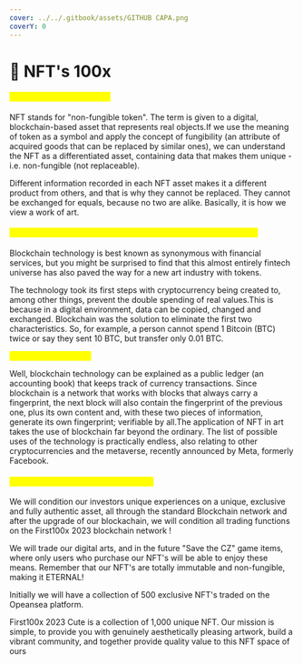 ```yaml
---
cover: ../../.gitbook/assets/GITHUB CAPA.png
coverY: 0
---
```


# 👥 NFT's 100x

#### <mark style="color:yellow;">What does NFT stand for?</mark>&#x20;

NFT stands for "non-fungible token". The term is given to a digital, blockchain-based asset that represents real objects.If we use the meaning of token as a symbol and apply the concept of fungibility (an attribute of acquired goods that can be replaced by similar ones), we can understand the NFT as a differentiated asset, containing data that makes them unique - i.e. non-fungible (not replaceable).

Different information recorded in each NFT asset makes it a different product from others, and that is why they cannot be replaced. They cannot be exchanged for equals, because no two are alike. Basically, it is how we view a work of art.

#### <mark style="color:yellow;">The relationship between NFT, blockchain and cryptocurrencies</mark>

Blockchain technology is best known as synonymous with financial services, but you might be surprised to find that this almost entirely fintech universe has also paved the way for a new art industry with tokens.

The technology took its first steps with cryptocurrency being created to, among other things, prevent the double spending of real values.This is because in a digital environment, data can be copied, changed and exchanged. Blockchain was the solution to eliminate the first two characteristics. So, for example, a person cannot spend 1 Bitcoin (BTC) twice or say they sent 10 BTC, but transfer only 0.01 BTC.

<mark style="color:yellow;">But, who checks this?</mark>

Well, blockchain technology can be explained as a public ledger (an accounting book) that keeps track of currency transactions. Since blockchain is a network that works with blocks that always carry a fingerprint, the next block will also contain the fingerprint of the previous one, plus its own content and, with these two pieces of information, generate its own fingerprint; verifiable by all.The application of NFT in art takes the use of blockchain far beyond the ordinary. The list of possible uses of the technology is practically endless, also relating to other cryptocurrencies and the metaverse, recently announced by Meta, formerly Facebook.

#### <mark style="color:yellow;">NFT's and First100x Integration 2023</mark>

We will condition our investors unique experiences on a unique, exclusive and fully authentic asset, all through the standard Blockchain network and after the upgrade of our blockachain, we will condition all trading functions on the First100x 2023 blockchain network !

We will trade our digital arts, and in the future "Save the CZ" game items, where only users who purchase our NFT's will be able to enjoy these means. Remember that our NFT's are totally immutable and non-fungible, making it ETERNAL!

Initially we will have a collection of 500 exclusive NFT's traded on the Opeansea platform.

First100x 2023 Cute is a collection of 1,000 unique NFT. Our mission is simple, to provide you with genuinely aesthetically pleasing artwork, build a vibrant community, and together provide quality value to this NFT space of ours
